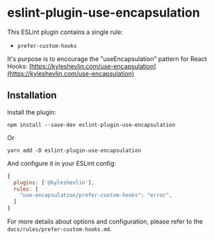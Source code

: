 # eslint-plugin-use-encapsulation

This ESLint plugin contains a single rule:

- `prefer-custom-hooks`

It's purpose is to encourage the "useEncapsulation" pattern for React Hooks: [https://kyleshevlin.com/use-encapsulation](https://kyleshevlin.com/use-encapsulation)

## Installation

Install the plugin:

```
npm install --save-dev eslint-plugin-use-encapsulation
```

Or

```
yarn add -D eslint-plugin-use-encapsulation
```

And configure it in your ESLint config:

```javascript
{
  plugins: ['@kyleshevlin'],
  rules: [
    "use-encapsulation/prefer-custom-hooks": "error",
  ]
}
```

For more details about options and configuration, please refer to the `docs/rules/prefer-custom-hooks.md`.
